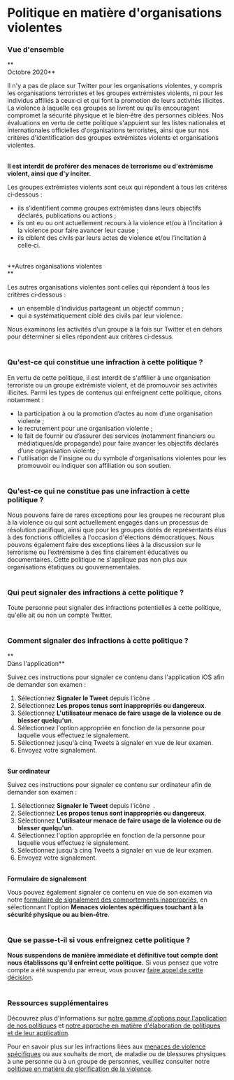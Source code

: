 Politique en matière d'organisations violentes
==============================================

### Vue d'ensemble

**  
Octobre 2020**

Il n'y a pas de place sur Twitter pour les organisations violentes, y compris les organisations terroristes et les groupes extrémistes violents, ni pour les individus affiliés à ceux‑ci et qui font la promotion de leurs activités illicites. La violence à laquelle ces groupes se livrent ou qu’ils encouragent compromet la sécurité physique et le bien‑être des personnes ciblées. Nos évaluations en vertu de cette politique s'appuient sur les listes nationales et internationales officielles d'organisations terroristes, ainsi que sur nos critères d'identification des groupes extrémistes violents et organisations violentes.  
 

**Il est interdit de proférer des menaces de terrorisme ou d'extrémisme violent, ainsi que d'y inciter.** 

Les groupes extrémistes violents sont ceux qui répondent à tous les critères ci‑dessous :  

* ils s’identifient comme groupes extrémistes dans leurs objectifs déclarés, publications ou actions ;
* ils ont eu ou ont actuellement recours à la violence et/ou à l'incitation à la violence pour faire avancer leur cause ;
* ils ciblent des civils par leurs actes de violence et/ou l'incitation à celle‑ci.  
     

**Autres organisations violentes  
**

Les autres organisations violentes sont celles qui répondent à tous les critères ci‑dessous :

* un ensemble d’individus partageant un objectif commun ;
* qui a systématiquement ciblé des civils par leur violence. 

Nous examinons les activités d'un groupe à la fois sur Twitter et en dehors pour déterminer si elles répondent aux critères ci‑dessus.  
 

### Qu'est‑ce qui constitue une infraction à cette politique ?

  
En vertu de cette politique, il est interdit de s'affilier à une organisation terroriste ou un groupe extrémiste violent, et de promouvoir ses activités illicites. Parmi les types de contenus qui enfreignent cette politique, citons notamment :

* la participation à ou la promotion d’actes au nom d’une organisation violente ;
* le recrutement pour une organisation violente ;
* le fait de fournir ou d’assurer des services (notamment financiers ou médiatiques/de propagande) pour faire avancer les objectifs déclarés d’une organisation violente ;
* l'utilisation de l'insigne ou du symbole d'organisations violentes pour les promouvoir ou indiquer son affiliation ou son soutien.  
     

### Qu'est‑ce qui ne constitue pas une infraction à cette politique ?

  
Nous pouvons faire de rares exceptions pour les groupes ne recourant plus à la violence ou qui sont actuellement engagés dans un processus de résolution pacifique, ainsi que pour les groupes dotés de représentants élus à des fonctions officielles à l'occasion d'élections démocratiques. Nous pouvons également faire des exceptions liées à la discussion sur le terrorisme ou l’extrémisme à des fins clairement éducatives ou documentaires. Cette politique ne s'applique pas non plus aux organisations étatiques ou gouvernementales.  
 

### Qui peut signaler des infractions à cette politique ?

  
Toute personne peut signaler des infractions potentielles à cette politique, qu'elle ait ou non un compte Twitter.   
 

### Comment signaler des infractions à cette politique ?

**  
Dans l'application**

Suivez ces instructions pour signaler ce contenu dans l'application iOS afin de demander son examen :

1. Sélectionnez **Signaler le Tweet** depuis l'icône  .
2. Sélectionnez **Les propos tenus sont inappropriés ou dangereux**.
3. Sélectionnez **L'utilisateur menace de faire usage de la violence ou de blesser quelqu'un**.
4. Sélectionnez l'option appropriée en fonction de la personne pour laquelle vous effectuez le signalement.
5. Sélectionnez jusqu'à cinq Tweets à signaler en vue de leur examen.
6. Envoyez votre signalement.  
     

**Sur ordinateur**

Suivez ces instructions pour signaler ce contenu sur ordinateur afin de demander son examen :

1. Sélectionnez **Signaler le Tweet** depuis l'icône  .
2. Sélectionnez **Les propos tenus sont inappropriés ou dangereux**.
3. Sélectionnez **L'utilisateur menace de faire usage de la violence ou de blesser quelqu'un**.
4. Sélectionnez l'option appropriée en fonction de la personne pour laquelle vous effectuez le signalement.
5. Sélectionnez jusqu'à cinq Tweets à signaler en vue de leur examen.
6. Envoyez votre signalement.  
     

**Formulaire de signalement**

Vous pouvez également signaler ce contenu en vue de son examen via notre [formulaire de signalement des comportements inappropriés](https://help.twitter.com/forms/abusiveuser), en sélectionnant l'option **Menaces violentes spécifiques touchant à la sécurité physique ou au bien‑être**.  
 

### Que se passe‑t‑il si vous enfreignez cette politique ?

  
**Nous suspendons de manière immédiate et définitive tout compte dont nous établissons qu'il enfreint cette politique.** Si vous pensez que votre compte a été suspendu par erreur, vous pouvez [faire appel de cette décision](https://help.twitter.com/forms/general?subtopic=suspended).  
 

### Ressources supplémentaires

  
Découvrez plus d'informations sur [notre gamme d'options pour l'application de nos politiques](https://help.twitter.com/rules-and-policies/enforcement-options) et [notre approche en matière d'élaboration de politiques et de leur application](https://help.twitter.com/rules-and-policies/enforcement-philosophy).

Pour en savoir plus sur les infractions liées aux [menaces de violence spécifiques](https://help.twitter.com/rules-and-policies/violent-threats-glorification) ou aux souhaits de mort, de maladie ou de blessures physiques à une personne ou à un groupe de personnes, veuillez consulter notre [politique en matière de glorification de la violence](https://help.twitter.com/rules-and-policies/glorification-of-violence).